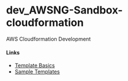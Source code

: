 # dev_AWSNG-Sandbox-cloudformation
AWS Cloudformation Development

#### Links
- [Template Basics](https://docs.aws.amazon.com/AWSCloudFormation/latest/UserGuide/gettingstarted.templatebasics.html) <br/>
- [Sample Templates](https://github.com/awslabs/aws-cloudformation-templates) <br/>

